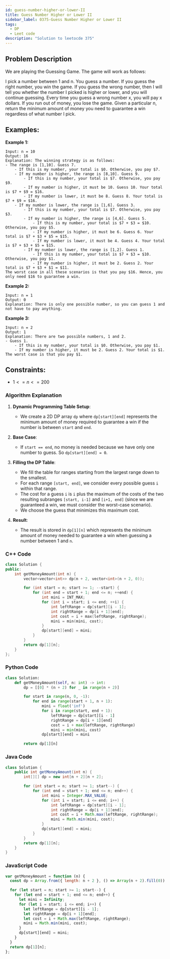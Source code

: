 ```yaml
---
id: guess-number-higher-or-lower-II
title: Guess Number Higher or Lower II
sidebar_label: 0375-Guess Number Higher or Lower II
tags:
  - DP
  - Leet code
description: "Solution to leetocde 375"
---
```


## Problem Description

We are playing the Guessing Game. The game will work as follows:

I pick a number between 1 and n.
You guess a number.
If you guess the right number, you win the game.
If you guess the wrong number, then I will tell you whether the number I picked is higher or lower, and you will continue guessing.
Every time you guess a wrong number x, you will pay x dollars. If you run out of money, you lose the game.
Given a particular n, return the minimum amount of money you need to guarantee a win regardless of what number I pick.

## Examples:

**Example 1:**

```
Input: n = 10
Output: 16
Explanation: The winning strategy is as follows:
- The range is [1,10]. Guess 7.
    - If this is my number, your total is $0. Otherwise, you pay $7.
    - If my number is higher, the range is [8,10]. Guess 9.
        - If this is my number, your total is $7. Otherwise, you pay $9.
        - If my number is higher, it must be 10. Guess 10. Your total is $7 + $9 = $16.
        - If my number is lower, it must be 8. Guess 8. Your total is $7 + $9 = $16.
    - If my number is lower, the range is [1,6]. Guess 3.
        - If this is my number, your total is $7. Otherwise, you pay $3.
        - If my number is higher, the range is [4,6]. Guess 5.
            - If this is my number, your total is $7 + $3 = $10. Otherwise, you pay $5.
            - If my number is higher, it must be 6. Guess 6. Your total is $7 + $3 + $5 = $15.
            - If my number is lower, it must be 4. Guess 4. Your total is $7 + $3 + $5 = $15.
        - If my number is lower, the range is [1,2]. Guess 1.
            - If this is my number, your total is $7 + $3 = $10. Otherwise, you pay $1.
            - If my number is higher, it must be 2. Guess 2. Your total is $7 + $3 + $1 = $11.
The worst case in all these scenarios is that you pay $16. Hence, you only need $16 to guarantee a win.
```

**Example 2:**

```
Input: n = 1
Output: 0
Explanation: There is only one possible number, so you can guess 1 and not have to pay anything.
```

**Example 3:**

```
Input: n = 2
Output: 1
Explanation: There are two possible numbers, 1 and 2.
- Guess 1.
    - If this is my number, your total is $0. Otherwise, you pay $1.
    - If my number is higher, it must be 2. Guess 2. Your total is $1.
The worst case is that you pay $1.
```

## Constraints:

- $1 <= n <= 200$

### Algorithm Explanation

1. **Dynamic Programming Table Setup**:

   - We create a 2D DP array `dp` where `dp[start][end]` represents the minimum amount of money required to guarantee a win if the number is between `start` and `end`.

2. **Base Case**:

   - If `start == end`, no money is needed because we have only one number to guess. So `dp[start][end] = 0`.

3. **Filling the DP Table**:

   - We fill the table for ranges starting from the largest range down to the smallest.
   - For each range `[start, end]`, we consider every possible guess `i` within that range.
   - The cost for a guess `i` is `i` plus the maximum of the costs of the two resulting subranges `[start, i-1]` and `[i+1, end]` (since we are guaranteed a win, we must consider the worst-case scenario).
   - We choose the guess that minimizes this maximum cost.

4. **Result**:
   - The result is stored in `dp[1][n]` which represents the minimum amount of money needed to guarantee a win when guessing a number between 1 and `n`.

### C++ Code

```cpp
class Solution {
public:
    int getMoneyAmount(int n) {
        vector<vector<int>> dp(n + 2, vector<int>(n + 2, 0));

        for (int start = n; start >= 1; --start) {
            for (int end = start + 1; end <= n; ++end) {
                int mini = INT_MAX;
                for (int i = start; i <= end; ++i) {
                    int leftRange = dp[start][i - 1];
                    int rightRange = dp[i + 1][end];
                    int cost = i + max(leftRange, rightRange);
                    mini = min(mini, cost);
                }
                dp[start][end] = mini;
            }
        }
        return dp[1][n];
    }
};
```

### Python Code

```python
class Solution:
    def getMoneyAmount(self, n: int) -> int:
        dp = [[0] * (n + 2) for _ in range(n + 2)]

        for start in range(n, 0, -1):
            for end in range(start + 1, n + 1):
                mini = float('inf')
                for i in range(start, end + 1):
                    leftRange = dp[start][i - 1]
                    rightRange = dp[i + 1][end]
                    cost = i + max(leftRange, rightRange)
                    mini = min(mini, cost)
                dp[start][end] = mini

        return dp[1][n]
```

### Java Code

```java
class Solution {
    public int getMoneyAmount(int n) {
        int[][] dp = new int[n + 2][n + 2];

        for (int start = n; start >= 1; start--) {
            for (int end = start + 1; end <= n; end++) {
                int mini = Integer.MAX_VALUE;
                for (int i = start; i <= end; i++) {
                    int leftRange = dp[start][i - 1];
                    int rightRange = dp[i + 1][end];
                    int cost = i + Math.max(leftRange, rightRange);
                    mini = Math.min(mini, cost);
                }
                dp[start][end] = mini;
            }
        }
        return dp[1][n];
    }
}
```

### JavaScript Code

```javascript
var getMoneyAmount = function (n) {
  const dp = Array.from({ length: n + 2 }, () => Array(n + 2).fill(0));

  for (let start = n; start >= 1; start--) {
    for (let end = start + 1; end <= n; end++) {
      let mini = Infinity;
      for (let i = start; i <= end; i++) {
        let leftRange = dp[start][i - 1];
        let rightRange = dp[i + 1][end];
        let cost = i + Math.max(leftRange, rightRange);
        mini = Math.min(mini, cost);
      }
      dp[start][end] = mini;
    }
  }
  return dp[1][n];
};
```
